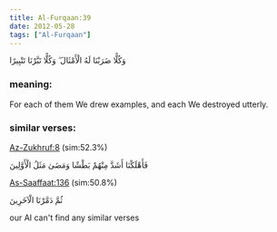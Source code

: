 ```yaml
---
title: Al-Furqaan:39
date: 2012-05-28
tags: ["Al-Furqaan"]
---
```

وَكُلًّا ضَرَبْنَا لَهُ الْأَمْثَالَ ۖ وَكُلًّا تَبَّرْنَا تَتْبِيرًا
### meaning: 
For each of them We drew examples, and each We destroyed utterly.
### similar verses: 

[Az-Zukhruf:8](/43/8) (sim:52.3%)

فَأَهْلَكْنَا أَشَدَّ مِنْهُمْ بَطْشًا وَمَضَىٰ مَثَلُ الْأَوَّلِينَ

[As-Saaffaat:136](/37/136) (sim:50.8%)

ثُمَّ دَمَّرْنَا الْآخَرِينَ

our AI can't find any similar verses


